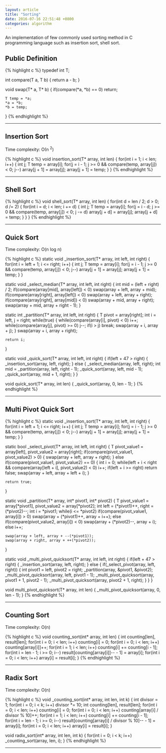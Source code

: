 ```yaml
---
layout: article
title: "Sorting"
date: 2016-07-16 22:51:48 +0800
categories: algorithm
---
```


An implementation of few commonly used sorting method in C programming language such as insertion sort, shell sort.

## Public Definition

{% highlight c %}
typedef int T;

int compare(T a, T b)
{
    return a - b;
}

void swap(T* a, T* b)
{
    if(compare(*a, *b) == 0)
        return;

    T temp = *a;
    *a = *b;
    *b = temp;
}
{% endhighlight %}

---

## Insertion Sort

Time complexity: О(n <sup>2</sup>)

{% highlight c %}
void insertion_sort(T* array, int len)
{
    for(int i = 1; i < len; i++)
    {
        int j;
        T temp = array[i];
        for(j = i - 1; j >= 0 && compare(temp, array[j]) < 0; j--)
            array[j + 1] = array[j];
        array[j + 1] = temp;
    }
}
{% endhighlight %}

---

## Shell Sort

{% highlight c %}
void shell_sort(T* array, int len)
{
    for(int d = len / 2; d > 0; d /= 2)
    {
        for(int i = d; i < len; i += d)
        {
            int j;
            T temp = array[i];
            for(j = i - d; j >= 0 && compare(temp, array[j]) < 0; j -= d)
                array[j + d] = array[j];
            array[j + d] = temp;
        }
    }
}
{% endhighlight %}

---

## Quick Sort

Time complexity: O(n log n)

{% highlight c %}
static void _insertion_sort(T* array, int left, int right)
{
    for(int i = left + 1; i <= right; i++)
    {
        int j;
        T temp = array[i];
        for(j = i - 1; j >= 0 && compare(temp, array[j]) < 0; j--)
            array[j + 1] = array[j];
        array[j + 1] = temp;
    }
}

static void _select_median(T* array, int left, int right)
{
    int mid = (left + right) / 2;
    if(compare(array[mid], array[left]) < 0)
        swap(array + left, array + mid);
    if(compare(array[right], array[left]) < 0)
        swap(array + left, array + right);
    if(compare(array[right], array[mid]) < 0)
        swap(array + mid, array + right);
    swap(array + mid, array + right - 1);
}

static int _partition(T* array, int left, int right)
{
    T pivot = array[right];
    int i = left, j = right;
    while(true)
    {
        while(compare(array[i], pivot) < 0)
            i++;
        while(compare(array[j], pivot) >= 0)
            j--;
        if(i > j)
            break;
        swap(array + i, array + j);
    }
    swap(array + i, array + right);

    return i;
}

static void _quick_sort(T* array, int left, int right)
{
    if(left + 47 > right)
    {
        _insertion_sort(array, left, right);
    }
    else
    {
        _select_median(array, left, right);
        int mid = _partition(array, left, right - 1);
        _quick_sort(array, left, mid - 1);
        _quick_sort(array, mid + 1, right);
    }
}

void quick_sort(T* array, int len)
{
    _quick_sort(array, 0, len - 1);
}
{% endhighlight %}

---

## Multi Pivot Quick Sort

{% highlight c %}
static void _insertion_sort(T* array, int left, int right)
{
    for(int i = left + 1; i <= right; i++)
    {
        int j;
        T temp = array[i];
        for(j = i - 1; j >= 0 && compare(temp, array[j]) < 0; j--)
            array[j + 1] = array[j];
        array[j + 1] = temp;
    }
}

static bool _select_pivot(T* array, int left, int right)
{
    T pivot_value1 = array[left], pivot_value2 = array[right];
    if(compare(pivot_value1, pivot_value2) > 0)
    {
        swap(array + left, array + right);
    }
    else if(compare(pivot_value1, pivot_value2) == 0)
    {
        int i = 0;
        while(left + i < right && compare(array[left + i], pivot_value2) < 0)
            i++;
        if(left + i >= right)
            return false;
        swap(array + left, array + left + i);
    }

    return true;
}

static void _partition(T* array, int* pivot1, int* pivot2)
{
    T pivot_value1 = array[*pivot1], pivot_value2 = array[*pivot2];
    int left = (*pivot1)++, right = (*pivot2)--;
    int i = *pivot1;
    while(i <= *pivot2)
        if(compare(pivot_value1, array[i]) > 0)
            swap(array + (*pivot1)++, array + i++);
        else if(compare(pivot_value2, array[i]) < 0)
            swap(array + (*pivot2)--, array + i);
        else
            i++;

    swap(array + left, array + --(*pivot1));
    swap(array + right, array + ++(*pivot2));
}

static void _multi_pivot_quicksort(T* array, int left, int right)
{
    if(left + 47 > right)
    {
        _insertion_sort(array, left, right);
    }
    else
    {
        if(_select_pivot(array, left, right))
        {
            int pivot1 = left, pivot2 = right;
            _partition(array, &pivot1, &pivot2);
            _multi_pivot_quicksort(array, left, pivot1 - 1);
            _multi_pivot_quicksort(array, pivot1 + 1, pivot2 - 1);
            _multi_pivot_quicksort(array, pivot2 + 1, right);
        }
    }
}

void multi_pivot_quicksort(T* array, int len)
{
    _multi_pivot_quicksort(array, 0, len - 1);
}
{% endhighlight %}

---

## Counting Sort

Time complexity: O(n)

{% highlight c %}
void counting_sort(int* array, int len)
{
    int counting[len], result[len];
    for(int i = 0; i < len; i++)
        counting[i] = 0;
    for(int i = 0; i < len; i++)
        counting[array[i]]++;
    for(int i = 1; i < len; i++)
        counting[i] += counting[i - 1];
    for(int i = len - 1; i >= 0; i--)
        result[counting[array[i]]-- - 1] = array[i];
    for(int i = 0; i < len; i++)
        array[i] = result[i];
}
{% endhighlight %}

---

## Radix Sort

Time complexity: O(n)

{% highlight c %}
void _counting_sort(int* array, int len, int k)
{
    int divisor = 1;
    for(int i = 0; i < k; i++)
        divisor *= 10;
    int counting[len], result[len];
    for(int i = 0; i < len; i++)
        counting[i] = 0;
    for(int i = 0; i < len; i++)
        counting[array[i] / divisor % 10]++;
    for(int i = 1; i < len; i++)
        counting[i] += counting[i - 1];
    for(int i = len - 1; i >= 0; i--)
        result[counting[array[i] / divisor % 10]-- - 1] = array[i];
    for(int i = 0; i < len; i++)
        array[i] = result[i];
}

void radix_sort(int* array, int len, int k)
{
    for(int i = 0; i < k; i++)
        _counting_sort(array, len, i);
}
{% endhighlight %}

---
